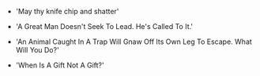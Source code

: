 - 'May thy knife chip and shatter'

- 'A Great Man Doesn't Seek To Lead. He's Called To It.'

- 'An Animal Caught In A Trap Will Gnaw Off Its Own Leg To Escape. What 
Will You Do?'

- 'When Is A Gift Not A Gift?'
